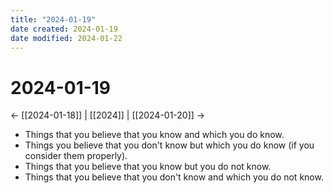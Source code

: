 ```yaml
---
title: "2024-01-19"
date created: 2024-01-19
date modified: 2024-01-22
---
```


# 2024-01-19

← [[2024-01-18]] | [[2024]] | [[2024-01-20]] →

- Things that you believe that you know and which you do know.
- Things you believe that you don't know but which you do know (if you consider them properly).
- Things that you believe that you know but you do not know.
- Things that you believe that you don't know and which you do not know.
